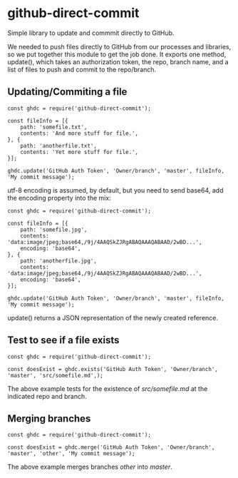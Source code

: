 # github-direct-commit
Simple library to update and commmit directly to GitHub.

We needed to push files directly to GitHub from our processes and libraries, so
we put together this module to get the job done. It exports one method, update(),
which takes an authorization token, the repo, branch name, and a list of files to
push and commit to the repo/branch.

## Updating/Commiting a file

```
const ghdc = require('github-direct-commit');

const fileInfo = [{
    path: 'somefile.txt',
    contents: 'And more stuff for file.',
}, {
    path: 'anotherfile.txt',
    contents: 'Yet more stuff for file.',
}];

ghdc.update('GitHub Auth Token', 'Owner/branch', 'master', fileInfo, 'My commit message');
```

utf-8 encoding is assumed, by default, but you need to send base64, add the encoding property into the mix:

```
const ghdc = require('github-direct-commit');

const fileInfo = [{
    path: 'somefile.jpg',
    contents: 'data:image/jpeg;base64,/9j/4AAQSkZJRgABAQAAAQABAAD/2wBD...',
    encoding: 'base64',
}, {
    path: 'anotherfile.jpg',
    contents: 'data:image/jpeg;base64,/9j/4AAQSkZJRgABAQAAAQABAAD/2wBD...',
    encoding: 'base64',
}];

ghdc.update('GitHub Auth Token', 'Owner/branch', 'master', fileInfo, 'My commit message');
```

update() returns a JSON representation of the newly created reference.

## Test to see if a file exists

```
const ghdc = require('github-direct-commit');

const doesExist = ghdc.exists('GitHub Auth Token', 'Owner/branch', 'master', 'src/somefile.md',);
```

The above example tests for the existence of *src/somefile.md* at the indicated repo and branch.

## Merging branches

```
const ghdc = require('github-direct-commit');

const doesExist = ghdc.merge('GitHub Auth Token', 'Owner/branch', 'master', 'other', 'My commit message');
```

The above example merges branches *other* into *master*.
